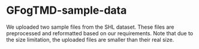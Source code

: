# GFogTMD-sample-data
We uploaded two sample files from the SHL dataset. These files are preprocessed and reformatted based on our requirements. Note that due to the size limitation, the uploaded files are smaller than their real size. 
